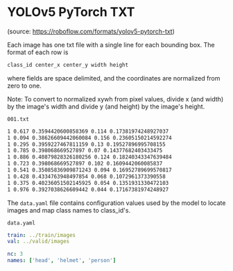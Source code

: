 # YOLOv5 PyTorch TXT
(source: https://roboflow.com/formats/yolov5-pytorch-txt)


Each image has one txt file with a single line for each bounding box. The format of each row is

```txt
class_id center_x center_y width height
```

where fields are space delimited, and the coordinates are normalized from zero to one.

Note: To convert to normalized xywh from pixel values, divide x (and width) by the image's width and divide y (and height) by the image's height.

`001.txt`
```txt
1 0.617 0.3594420600858369 0.114 0.17381974248927037
1 0.094 0.38626609442060084 0.156 0.23605150214592274
1 0.295 0.3959227467811159 0.13 0.19527896995708155
1 0.785 0.398068669527897 0.07 0.14377682403433475
1 0.886 0.40879828326180256 0.124 0.18240343347639484
1 0.723 0.398068669527897 0.102 0.1609442060085837
1 0.541 0.35085836909871243 0.094 0.16952789699570817
1 0.428 0.4334763948497854 0.068 0.1072961373390558
1 0.375 0.40236051502145925 0.054 0.1351931330472103
1 0.976 0.3927038626609442 0.044 0.17167381974248927
```
The `data.yaml` file contains configuration values used by the model to locate images and map class names to class_id's.

`data.yaml`
```yaml
train: ../train/images
val: ../valid/images

nc: 3
names: ['head', 'helmet', 'person']
```